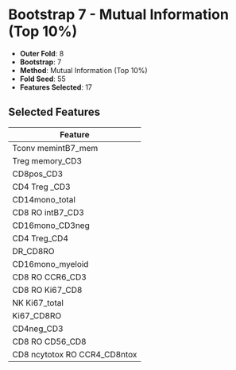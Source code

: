 # Bootstrap 7 - Mutual Information (Top 10%)

- **Outer Fold**: 8
- **Bootstrap**: 7
- **Method**: Mutual Information (Top 10%)
- **Fold Seed**: 55
- **Features Selected**: 17

## Selected Features

| Feature |
|---------|
| Tconv memintB7_mem |
| Treg memory_CD3 |
| CD8pos_CD3 |
| CD4 Treg _CD3 |
| CD14mono_total |
| CD8 RO intB7_CD3 |
| CD16mono_CD3neg |
| CD4 Treg_CD4 |
| DR_CD8RO |
| CD16mono_myeloid |
| CD8 RO CCR6_CD3 |
| CD8 RO Ki67_CD8 |
| NK Ki67_total |
| Ki67_CD8RO |
| CD4neg_CD3 |
| CD8 RO CD56_CD8 |
| CD8 ncytotox RO CCR4_CD8ntox |
